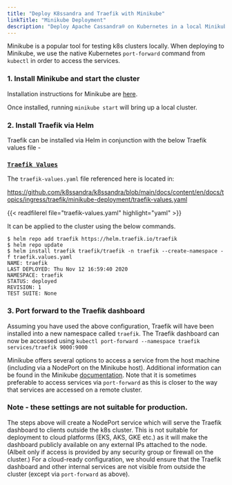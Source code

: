```yaml
---
title: "Deploy K8ssandra and Traefik with Minikube"
linkTitle: "Minikube Deployment"
description: "Deploy Apache Cassandra® on Kubernetes in a local Minikube cluster with Traefik ingress installed and configured."
---
```


Minikube is a popular tool for testing k8s clusters locally. When deploying to Minikube, we use the native Kubernetes `port-forward` command from `kubectl` in order to access the services. 

### 1. Install Minikube and start the cluster

Installation instructions for Minikube are [here](https://minikube.sigs.k8s.io/docs/start/).

Once installed, running `minikube start` will bring up a local cluster.

### 2. Install Traefik via Helm

Traefik can be installed via Helm in conjunction with the below Traefik values file - 

### [`Traefik Values`](traefik-values.yaml)

The `traefik-values.yaml` file referenced here is located in:

https://github.com/k8ssandra/k8ssandra/blob/main/docs/content/en/docs/topics/ingress/traefik/minikube-deployment/traefik-values.yaml
 
{{< readfilerel file="traefik-values.yaml"  highlight="yaml" >}}

It can be applied to the cluster using the below commands. 

```
$ helm repo add traefik https://helm.traefik.io/traefik
$ helm repo update
$ helm install traefik traefik/traefik -n traefik --create-namespace -f traefik.values.yaml
NAME: traefik
LAST DEPLOYED: Thu Nov 12 16:59:40 2020
NAMESPACE: traefik
STATUS: deployed
REVISION: 1
TEST SUITE: None
```

### 3. Port forward to the Traefik dashboard

Assuming you have used the above configuration, Traefik will have been installed into a new namespace called `traefik`. The Traefik dashboard can now be accessed using `kubectl port-forward --namespace traefik services/traefik 9000:9000`

Minikube offers several options to access a service from the host machine (including via a NodePort on the Minikube host). Additional information can be found in the Minikube [documentation](https://minikube.sigs.k8s.io/docs/handbook/accessing/). Note that it is sometimes preferable to access services via `port-forward` as this is closer to the way that services are accessed on a remote cluster.

### Note - these settings are not suitable for production.

The steps above will create a NodePort service which will serve the Traefik dashboard to clients outside the k8s cluster. This is not suitable for deployment to cloud platforms (EKS, AKS, GKE etc.) as it will make the dashboard publicly available on any external IPs attached to the node. (Albeit only if access is provided by any security group or firewall on the cluster.) For a cloud-ready configuration, we should ensure that the Traefik dashboard and other internal services are not visible from outside the cluster (except via `port-forward` as above).
